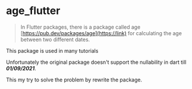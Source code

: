 # age_flutter

> In Flutter packages, there is a package called age 
[https://pub.dev/packages/age](https://link)
for calculating the age between two different dates.

This package is used in many tutorials 

Unfortunately the original package doesn't support the nullability in dart till 
***01/09/2021***.

This my try to solve the problem by rewrite the package.

